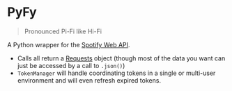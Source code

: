 # PyFy
> Pronounced Pi-Fi like Hi-Fi

A Python wrapper for the [Spotify Web API](https://developer.spotify.com/documentation/web-api/).

* Calls all return a [Requests](https://requests.readthedocs.io/en/master/) object (though most of the data you want can just be accessed by a call to `.json()`)
* `TokenManager` will handle coordinating tokens in a single or multi-user environment and will even refresh expired tokens.